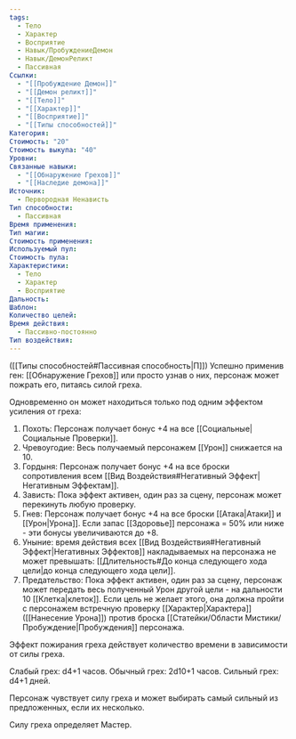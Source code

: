 ```yaml
---
tags:
  - Тело
  - Характер
  - Восприятие
  - Навык/ПробуждениеДемон
  - Навык/ДемонРеликт
  - Пассивная
Ссылки:
  - "[[Пробуждение Демон]]"
  - "[[Демон реликт]]"
  - "[[Тело]]"
  - "[[Характер]]"
  - "[[Восприятие]]"
  - "[[Типы способностей]]"
Категория: 
Стоимость: "20"
Стоимость выкупа: "40"
Уровни: 
Связанные навыки:
  - "[[Обнаружение Грехов]]"
  - "[[Наследие демона]]"
Источник:
  - Первородная Ненависть
Тип способности:
  - Пассивная
Время применения: 
Тип магии: 
Стоимость применения: 
Используемый пул: 
Стоимость пула: 
Характеристики:
  - Тело
  - Характер
  - Восприятие
Дальность: 
Шаблон: 
Количество целей: 
Время действия:
  - Пассивно-постоянно
Тип воздействия: 
---
```

([[Типы способностей#Пассивная способность|П]]) Успешно применив ген: [[Обнаружение Грехов]] или просто узнав о них, персонаж может пожрать его, питаясь силой греха. 

Одновременно он может находиться только под одним эффектом усиления от греха:

1. Похоть: Персонаж получает бонус +4 на все [[Социальные|Социальные Проверки]].
2. Чревоугодие: Весь получаемый персонажем [[Урон]] снижается на 10. 
3. Гордыня: Персонаж получает бонус +4 на все броски сопротивления всем [[Вид Воздействия#Негативный Эффект|Негативным Эффектам]].
4. Зависть: Пока эффект активен, один раз за сцену, персонаж может перекинуть любую проверку. 
5. Гнев: Персонаж получает бонус +4 на все броски [[Атака|Атаки]] и [[Урон|Урона]]. Если запас [[Здоровье]] персонажа = 50% или ниже - эти бонусы увеличиваются до +8.  
6. Уныние: время действия всех [[Вид Воздействия#Негативный Эффект|Негативных Эффектов]] накладываемых на персонажа не может превышать: [[Длительность#До конца следующего хода цели|до конца следующего хода цели]].
7. Предательство: Пока эффект активен, один раз за сцену, персонаж может передать весь полученный Урон другой цели - на дальности 10 [[Клетка|клеток]]. Если цель не желает этого, она должна пройти с персонажем встречную проверку [[Характер|Характера]] ([[Нанесение Урона]]) против броска [[Статейки/Области Мистики/Пробуждение|Пробуждения]] персонажа. 

Эффект пожирания греха действует количество времени в зависимости от силы греха.

Слабый грех: d4+1 часов.
Обычный грех: 2d10+1 часов. 
Сильный грех: d4+1 дней. 

Персонаж чувствует силу греха и может выбирать самый сильный из предложенных, если их несколько.

Силу греха определяет Мастер. 
